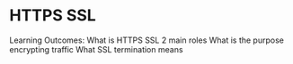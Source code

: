 # HTTPS SSL

Learning Outcomes:
What is HTTPS SSL 2 main roles
What is the purpose encrypting traffic
What SSL termination means